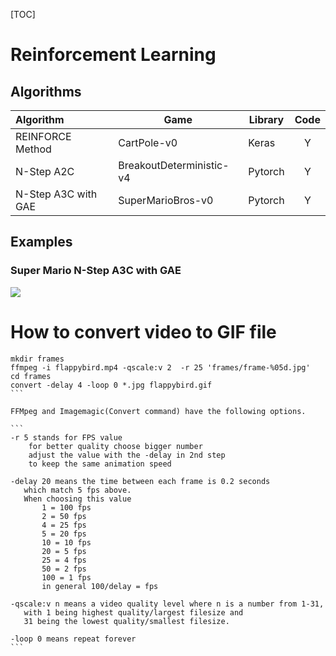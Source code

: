 [TOC]

# Reinforcement Learning

## Algorithms

| Algorithm           | Game                     | Library | Code |
| :------------------ | ------------------------ | ------- | :--: |
| REINFORCE Method    | CartPole-v0              | Keras   |  Y   |
| N-Step A2C          | BreakoutDeterministic-v4 | Pytorch |  Y   |
| N-Step A3C with GAE | SuperMarioBros-v0        | Pytorch |  Y   |

## Examples

### Super Mario N-Step A3C with GAE

![](images/super-mario.gif)








# How to convert video to GIF file

``````
mkdir frames
ffmpeg -i flappybird.mp4 -qscale:v 2  -r 25 'frames/frame-%05d.jpg'
cd frames
convert -delay 4 -loop 0 *.jpg flappybird.gif
```

FFMpeg and Imagemagic(Convert command) have the following options.

```
-r 5 stands for FPS value
    for better quality choose bigger number
    adjust the value with the -delay in 2nd step
    to keep the same animation speed

-delay 20 means the time between each frame is 0.2 seconds
   which match 5 fps above.
   When choosing this value
       1 = 100 fps
       2 = 50 fps
       4 = 25 fps
       5 = 20 fps
       10 = 10 fps
       20 = 5 fps
       25 = 4 fps
       50 = 2 fps
       100 = 1 fps
       in general 100/delay = fps

-qscale:v n means a video quality level where n is a number from 1-31, 
   with 1 being highest quality/largest filesize and 
   31 being the lowest quality/smallest filesize.

-loop 0 means repeat forever
```